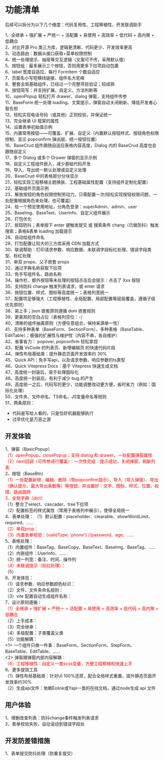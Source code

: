 # 功能清单

后续可以拆分为以下几个维度：代码复用性、工程移植性、开发联调助手

1、全继承 + 强扩展 + 严统一 + 活配置 + 易使用 + 高效率 + 低代码 + 高内聚 + 低耦合    
2、对比开源 Pro 类三方库，逻辑更清晰、代码更少、开发效率更高    
3、动态路由：数据从接口获取+菜单权限控制    
4、统一处理提示、抽屉等交互逻辑（文案可不传，采用默认值）    
5、按钮组：最多展示三个按钮，否则用更多下拉项自动包裹    
6、label 宽度自适应，每行 FormItem 个数自适应    
7、页面名小写短横线链接、组件名大驼峰    
8、整套全局基础组件，已经过一个完整项目验证；较成熟    
9、按钮简写：并支持扩展、自定义、方法判断等    
10、openPopup 轻松打开 drawer、dialog 弹窗，支持组件传参    
11、BaseForm 统一处理 loading、文案提示，弹窗自动关闭刷新、降低开发者心智负担    
12、轻松实现电话号码（或其他）正则校验，并保证统一    
13、完全继承 UI 框架的属性    
14、设置表单初始值示例    
15、内置常用按钮——可覆盖、扩展、自定义（内置默认按钮样式、按钮角色权限控制、显示 popconfirm 弹出层、统一按钮位置）    
16、BaseCrud 组件跟随自适应表格内容高度，Dialog 内的 BaseCrud 高度也会跟随自定义    
17、多个 Dialog 或多个 Drawer 弹窗的显示示例    
18、自定义工程组件嵌入，减少基础代码开发    
19、导入、导出统一默认处理或自定义处理    
20、BaseCrud 中的表格部分分块显示    
21、轻松实现工程移植主题换肤、工程基础属性配置（支持组件定制化配置）    
22、基础组件页面示例    
23、解放按钮的角色权限控制劳动力，只需配置一次(轻松实现按钮权限问题，一处配置根据角色来处理，也可覆盖)    
24、给一个预览使用地址，分角色登录：superAdmin、admin、user    
25、BaseImg、BaseText、UserInfo、自定义组件展示    
26、打包优化    
27、按钮防抖；表单按下 enter 键触发提交 或 搜索条件 chang（已做防抖）触发搜索；表格&表单 loading 加载提示    
28、自动给组件命名    
29、打包配置让较大的三方库采用 CDN 加载方式  
30、联调帮助：打印请求参数、响应数据、未联调字段标红处理、错误字段类型、标红处理  
31、单双 props、父子嵌套 props  
32、通过字典名称获取下拉项  
33、免手写组件名、路由名称  
34、操作栏、额外按钮等未处理的按钮点击后会提示：点击了 Xxx 按钮  
35、支持防抖 change 触发列表请求，或 enter 请求  
36、按钮位置、样式、图标等高度统一；表格列宽统一  
37、配置项足够强大（工程移植性、全局配置、局部配置等层层覆盖，遵循子级优先原则）  
38、易上手；json 嵌套原则遵循 dom 嵌套规则  
39、更美观的空白占位（表格列空位：-）  
40、清晰的组件抽离原则（方便任意组合，保持来源单一性）  
41、支持多种表单（BaseForm、SectionForm）、多种表格（BaseTable、EditTable）；极强的扩展性与维护性（内容不串，各自维护）  
42、省事省力： popover, popconfirm 轻松拿捏  
43、配置 VsCode 的列表页、新增编辑页 的快速代码片段  
44、弹性布局基础类：提升静态页面开发效率约 30%  
45、Quick API：免手写api，以及请求参数、响应参数的ts类型  
46、Quick Vitepress Docs：基于 Vitepress 快速生成文档  
47、高度统一封装后，易于处理国际化  
48、高度统一封装后，有利于减少 bug 的产生  
49、高度统一之后，代码写的更少，功能调整改动更方便，省时省力（例如：国际化处理）  
50、文件夹、文件命名、TS命名、JS变量命名等规则  
51、两条原则：  
- 代码是写给人看的，只是恰好机器能够执行  
- 过早优化是万恶之源  

## 开发体验
1、弹窗（BasicPopup）  
<span style="color:red">（1）openPopup、closePopup：支持 dialog 和 drawer。一处配置弹窗属性</span>    
<span style="color:red">（2）next回调（可传参进行覆盖）：一次性完成：提示成功，关闭弹窗，刷新列表</span>  
2、按钮（BaseBtn）  
<span style="color:red">（1）一处配置新增、编辑、删除（带popconfirm提示）、导入（导入弹窗）、导出（确认提示、最大导出条数等）等按钮，并设置好：文字、图标、样式、位置、权限、路由跳转</span>    
<span style="color:red">3、全局字典（dict）</span>  
（1）整合了select、cascader、tree下拉项  
（2）配置标签的样式属性（常用于表格列中展示），使得全局统一  
4、表单处理：
（1）默认配置：placeholder、clearable、showWordLimit、required、……  
<span style="color:red">（2）单双prop：</span>   
<span style="color:red">（3）内置表单校验：{validType: 'phone'} //password、age、……</span>   
5、表格处理：  
（1）内置组件：BaseTag、BaseCopy、BaseText、BaseImg、BaseTag、……  
（2）内嵌组件：UserInfo、……  
（3）统一列宽：备注、时间、操作列  
<span style="color:red">（4）未联调提示（标红处理）：</span>  
（5）  
6、开发体验：  
（1）请求参数、响应参数颜色标识：  
（2）文件、文件夹命名规则：  
（3）vite 配置自动生成组件名称：   
7、设计原则遵循：    
<span style="color:red">（1）全继承 + 强扩展 + 严统一 + 活配置 + 易使用 + 高效率 + 低代码 + 高内聚 + 低耦合</span>  
（2）上手成本：  
（3）完全继承：  
（4）多级配置：子类覆盖父类  
（5）功能解耦：  
<1> 一个组件只做一件事：BaseForm、SectionForm、StepForm、BaseTable、EditTable、……  
<2> 弹窗跟弹窗内部内容解耦：  
<span style="color:red">（6）工程移植性：自定义一套scss变量，方便工程移植和快速上手</span>    
8、更多提效工具  
（1）弹性布局基础类：针对UI 100%还原，配合全局样式重置，提升静态页面开发效率约30%  
（2）生成api文件：依赖Eolink或Yapi一类的在线文档，通过node生成 api 文件  

## 用户体验

1、增删改查列表：防抖change事件触发列表请求  
2、表单校验失败，自动滚动到错误字段处  

## 开发防差错措施

1、表单提交防抖处理（防重复提交）  

